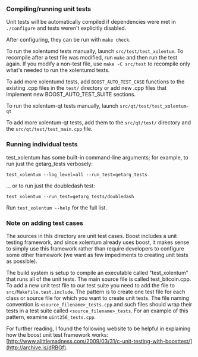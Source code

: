### Compiling/running unit tests

Unit tests will be automatically compiled if dependencies were met in `./configure`
and tests weren't explicitly disabled.

After configuring, they can be run with `make check`.

To run the xolentumd tests manually, launch `src/test/test_xolentum`. To recompile
after a test file was modified, run `make` and then run the test again. If you
modify a non-test file, use `make -C src/test` to recompile only what's needed
to run the xolentumd tests.

To add more xolentumd tests, add `BOOST_AUTO_TEST_CASE` functions to the existing
.cpp files in the `test/` directory or add new .cpp files that
implement new BOOST_AUTO_TEST_SUITE sections.

To run the xolentum-qt tests manually, launch `src/qt/test/test_xolentum-qt`

To add more xolentum-qt tests, add them to the `src/qt/test/` directory and
the `src/qt/test/test_main.cpp` file.

### Running individual tests

test_xolentum has some built-in command-line arguments; for
example, to run just the getarg_tests verbosely:

    test_xolentum --log_level=all --run_test=getarg_tests

... or to run just the doubledash test:

    test_xolentum --run_test=getarg_tests/doubledash

Run `test_xolentum --help` for the full list.

### Note on adding test cases

The sources in this directory are unit test cases.  Boost includes a
unit testing framework, and since xolentum already uses boost, it makes
sense to simply use this framework rather than require developers to
configure some other framework (we want as few impediments to creating
unit tests as possible).

The build system is setup to compile an executable called "test_xolentum"
that runs all of the unit tests.  The main source file is called
test_bitcoin.cpp. To add a new unit test file to our test suite you need
to add the file to `src/Makefile.test.include`. The pattern is to create
one test file for each class or source file for which you want to create
unit tests.  The file naming convention is `<source_filename>_tests.cpp`
and such files should wrap their tests in a test suite
called `<source_filename>_tests`. For an example of this pattern,
examine `uint256_tests.cpp`.

For further reading, I found the following website to be helpful in
explaining how the boost unit test framework works:
[http://www.alittlemadness.com/2009/03/31/c-unit-testing-with-boosttest/](http://archive.is/dRBGf).
